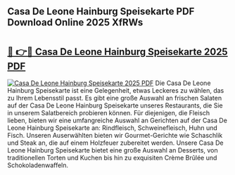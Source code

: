 ## Casa De Leone Hainburg Speisekarte PDF Download Online 2025 XfRWs

# <h2><a href="http://gcdtc0.nevu.top/?p=Casa+De+Leone+Hainburg+Speisekarte">🔗 👉🔴 Casa De Leone Hainburg Speisekarte 2025 PDF</a></h2>

[![Casa De Leone Hainburg Speisekarte 2025 PDF](https://i.imgur.com/dBaPXMq.png)](http://gcdtc0.nevu.top/?p=Casa+De+Leone+Hainburg+Speisekarte)
Die Casa De Leone Hainburg Speisekarte ist eine Gelegenheit, etwas Leckeres zu wählen, das zu Ihrem Lebensstil passt. Es gibt eine große Auswahl an frischen Salaten auf der Casa De Leone Hainburg Speisekarte unseres Restaurants, die Sie in unserem Salatbereich probieren können. Für diejenigen, die Fleisch lieben, bieten wir eine umfangreiche Auswahl an Gerichten auf der Casa De Leone Hainburg Speisekarte an: Rindfleisch, Schweinefleisch, Huhn und Fisch. Unseren Auserwählten bieten wir Gourmet-Gerichte wie Schaschlik und Steak an, die auf einem Holzfeuer zubereitet werden. Unsere Casa De Leone Hainburg Speisekarte bietet eine große Auswahl an Desserts, von traditionellen Torten und Kuchen bis hin zu exquisiten Crème Brûlée und Schokoladenwaffeln.
